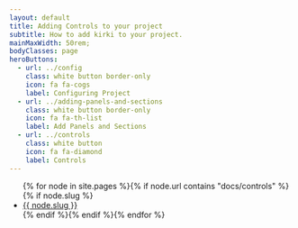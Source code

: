```yaml
---
layout: default
title: Adding Controls to your project
subtitle: How to add kirki to your project.
mainMaxWidth: 50rem;
bodyClasses: page
heroButtons:
  - url: ../config
    class: white button border-only
    icon: fa fa-cogs
    label: Configuring Project
  - url: ../adding-panels-and-sections
    class: white button border-only
    icon: fa fa-th-list
    label: Add Panels and Sections
  - url: ../controls
    class: white button
    icon: fa fa-diamond
    label: Controls
---
```

<ul>
{% for node in site.pages %}{% if node.url contains "docs/controls" %}{% if node.slug %}<li><a href="{{ site.baseurl }}{{ node.url }}">{{ node.slug }}</a></li> {% endif %}{% endif %}{% endfor %}
</ul>
